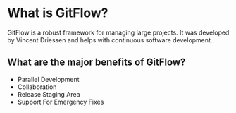 # What is GitFlow?
GitFlow is a robust framework for managing large projects. It was developed by Vincent Driessen and helps with continuous software development.

## What are the major benefits of GitFlow?
* Parallel Development
* Collaboration
* Release Staging Area
* Support For Emergency Fixes